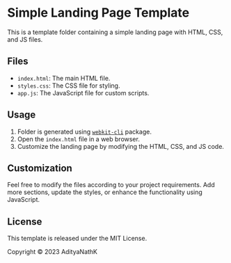# Simple Landing Page Template

This is a template folder containing a simple landing page with HTML, CSS, and JS files.

## Files

- `index.html`: The main HTML file.
- `styles.css`: The CSS file for styling.
- `app.js`: The JavaScript file for custom scripts.

## Usage

1. Folder is generated using [`webkit-cli`](https://www.npmjs.com/package/webkit-cli) package.
2. Open the `index.html` file in a web browser.
3. Customize the landing page by modifying the HTML, CSS, and JS code.

## Customization

Feel free to modify the files according to your project requirements. Add more sections, update the styles, or enhance the functionality using JavaScript.

## License

This template is released under the MIT License.

Copyright &copy; 2023 AdityaNathK
